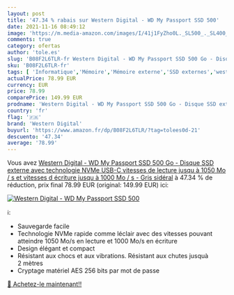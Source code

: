 ```yaml
---
layout: post
title: '47.34 % rabais sur Western Digital - WD My Passport SSD 500'
date: 2021-11-16 08:49:12
image: 'https://m.media-amazon.com/images/I/41j1FyZho0L._SL500_._SL400_.jpg'
comments: true
category: ofertas
author: 'tole.es'
slug: 'B08F2L6TLR-fr Western Digital - WD My Passport SSD 500 Go - Disque SSD...'
sku: 'B08F2L6TLR-fr'
tags: [ 'Informatique','Mémoire','Mémoire externe','SSD externes','western digital', ]
actualPrice: 78.99 EUR
currency: EUR
price: 78.99
comparePrice: 149.99 EUR
prodname: 'Western Digital - WD My Passport SSD 500 Go - Disque SSD externe avec technologie NVMe  USB-C  vitesses de lecture jusqu à 1050 Mo / s et vitesses d écriture jusqu à 1000 Mo / s - Gris sidéral'
country: 'fr'
flag: '🇫🇷'
brand: 'Western Digital'
buyurl: 'https://www.amazon.fr/dp/B08F2L6TLR/?tag=tolees0d-21'
descuento: '47.34'
average: '78.99'
---
```


Vous avez [Western Digital - WD My Passport SSD 500 Go - Disque SSD externe avec technologie NVMe  USB-C  vitesses de lecture jusqu à 1050 Mo / s et vitesses d écriture jusqu à 1000 Mo / s - Gris sidéral](https://www.amazon.fr/dp/B08F2L6TLR/?tag=tolees0d-21)  à  47.34 % de réduction, prix final  78.99 EUR (original: 149.99 EUR) ici:

[![Western Digital - WD My Passport SSD 500](https://m.media-amazon.com/images/I/41j1FyZho0L._SL500_._SL400_.jpg)](https://www.amazon.fr/dp/B08F2L6TLR/?tag=tolees0d-21)

ℹ️:

- Sauvegarde facile
- Technologie NVMe rapide comme léclair avec des vitesses pouvant atteindre 1050 Mo/s en lecture et 1000 Mo/s en écriture
- Design élégant et compact
- Résistant aux chocs et aux vibrations. Résistant aux chutes jusquà 2 mètres
- Cryptage matériel AES 256 bits par mot de passe

[🛒 Achetez-le maintenant!!](https://www.amazon.fr/dp/B08F2L6TLR/?tag=tolees0d-21)
